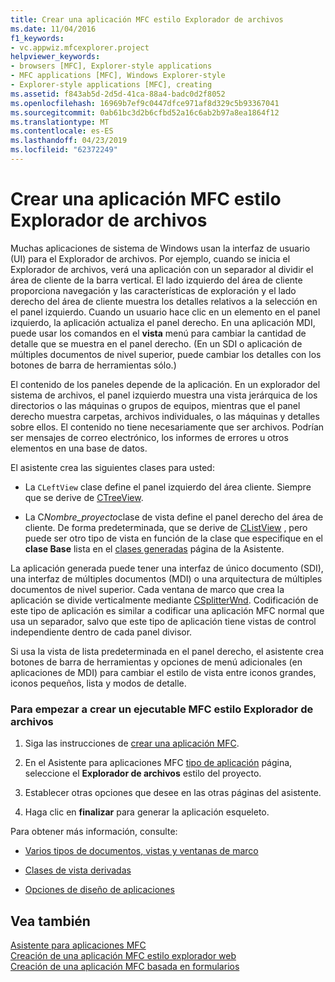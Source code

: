 ```yaml
---
title: Crear una aplicación MFC estilo Explorador de archivos
ms.date: 11/04/2016
f1_keywords:
- vc.appwiz.mfcexplorer.project
helpviewer_keywords:
- browsers [MFC], Explorer-style applications
- MFC applications [MFC], Windows Explorer-style
- Explorer-style applications [MFC], creating
ms.assetid: f843ab5d-2d5d-41ca-88a4-badc0d2f8052
ms.openlocfilehash: 16969b7ef9c0447dfce971af8d329c5b93367041
ms.sourcegitcommit: 0ab61bc3d2b6cfbd52a16c6ab2b97a8ea1864f12
ms.translationtype: MT
ms.contentlocale: es-ES
ms.lasthandoff: 04/23/2019
ms.locfileid: "62372249"
---
```

# <a name="creating-a-file-explorer-style-mfc-application"></a>Crear una aplicación MFC estilo Explorador de archivos

Muchas aplicaciones de sistema de Windows usan la interfaz de usuario (UI) para el Explorador de archivos. Por ejemplo, cuando se inicia el Explorador de archivos, verá una aplicación con un separador al dividir el área de cliente de la barra vertical. El lado izquierdo del área de cliente proporciona navegación y las características de exploración y el lado derecho del área de cliente muestra los detalles relativos a la selección en el panel izquierdo. Cuando un usuario hace clic en un elemento en el panel izquierdo, la aplicación actualiza el panel derecho. En una aplicación MDI, puede usar los comandos en el **vista** menú para cambiar la cantidad de detalle que se muestra en el panel derecho. (En un SDI o aplicación de múltiples documentos de nivel superior, puede cambiar los detalles con los botones de barra de herramientas sólo.)

El contenido de los paneles depende de la aplicación. En un explorador del sistema de archivos, el panel izquierdo muestra una vista jerárquica de los directorios o las máquinas o grupos de equipos, mientras que el panel derecho muestra carpetas, archivos individuales, o las máquinas y detalles sobre ellos. El contenido no tiene necesariamente que ser archivos. Podrían ser mensajes de correo electrónico, los informes de errores u otros elementos en una base de datos.

El asistente crea las siguientes clases para usted:

- La `CLeftView` clase define el panel izquierdo del área cliente. Siempre que se derive de [CTreeView](../../mfc/reference/ctreeview-class.md).

- La C*Nombre_proyecto*clase de vista define el panel derecho del área de cliente. De forma predeterminada, que se derive de [CListView](../../mfc/reference/clistview-class.md) , pero puede ser otro tipo de vista en función de la clase que especifique en el **clase Base** lista en el [clases generadas](../../mfc/reference/generated-classes-mfc-application-wizard.md) página de la Asistente.

La aplicación generada puede tener una interfaz de único documento (SDI), una interfaz de múltiples documentos (MDI) o una arquitectura de múltiples documentos de nivel superior. Cada ventana de marco que crea la aplicación se divide verticalmente mediante [CSplitterWnd](../../mfc/reference/csplitterwnd-class.md). Codificación de este tipo de aplicación es similar a codificar una aplicación MFC normal que usa un separador, salvo que este tipo de aplicación tiene vistas de control independiente dentro de cada panel divisor.

Si usa la vista de lista predeterminada en el panel derecho, el asistente crea botones de barra de herramientas y opciones de menú adicionales (en aplicaciones de MDI) para cambiar el estilo de vista entre iconos grandes, iconos pequeños, lista y modos de detalle.

### <a name="to-begin-creating-a-file-explorer-style-mfc-executable"></a>Para empezar a crear un ejecutable MFC estilo Explorador de archivos

1. Siga las instrucciones de [crear una aplicación MFC](../../mfc/reference/creating-an-mfc-application.md).

1. En el Asistente para aplicaciones MFC [tipo de aplicación](../../mfc/reference/application-type-mfc-application-wizard.md) página, seleccione el **Explorador de archivos** estilo del proyecto.

1. Establecer otras opciones que desee en las otras páginas del asistente.

1. Haga clic en **finalizar** para generar la aplicación esqueleto.

Para obtener más información, consulte:

- [Varios tipos de documentos, vistas y ventanas de marco](../../mfc/multiple-document-types-views-and-frame-windows.md)

- [Clases de vista derivadas](../../mfc/derived-view-classes-available-in-mfc.md)

- [Opciones de diseño de aplicaciones](../../mfc/application-design-choices.md)

## <a name="see-also"></a>Vea también

[Asistente para aplicaciones MFC](../../mfc/reference/mfc-application-wizard.md)<br/>
[Creación de una aplicación MFC estilo explorador web](../../mfc/reference/creating-a-web-browser-style-mfc-application.md)<br/>
[Creación de una aplicación MFC basada en formularios](../../mfc/reference/creating-a-forms-based-mfc-application.md)
